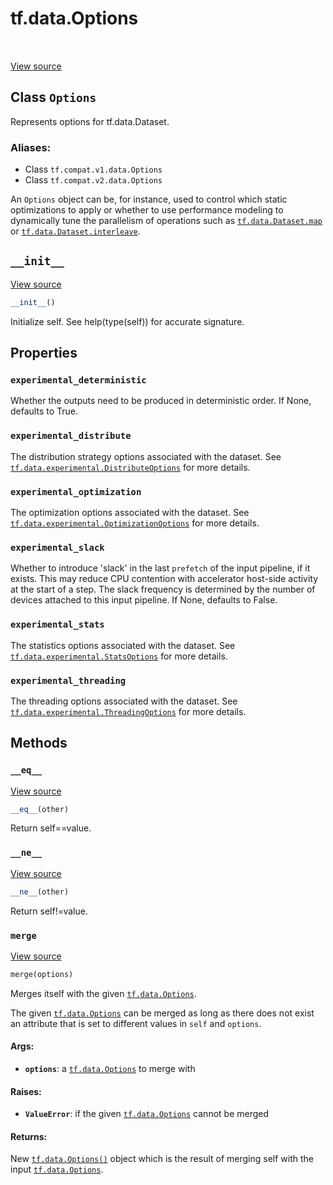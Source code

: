 <div itemscope itemtype="http://developers.google.com/ReferenceObject">
<meta itemprop="name" content="tf.data.Options" />
<meta itemprop="path" content="Stable" />
<meta itemprop="property" content="experimental_deterministic"/>
<meta itemprop="property" content="experimental_distribute"/>
<meta itemprop="property" content="experimental_optimization"/>
<meta itemprop="property" content="experimental_slack"/>
<meta itemprop="property" content="experimental_stats"/>
<meta itemprop="property" content="experimental_threading"/>
<meta itemprop="property" content="__eq__"/>
<meta itemprop="property" content="__init__"/>
<meta itemprop="property" content="__ne__"/>
<meta itemprop="property" content="merge"/>
</div>

# tf.data.Options

<!-- Insert buttons -->

<table class="tfo-notebook-buttons tfo-api" align="left">
</table>

<a target="_blank" href="/code/stable/tensorflow/python/data/ops/dataset_ops.py">View source</a>



## Class `Options`

<!-- Start diff -->
Represents options for tf.data.Dataset.



### Aliases:

* Class `tf.compat.v1.data.Options`
* Class `tf.compat.v2.data.Options`


<!-- Placeholder for "Used in" -->

An `Options` object can be, for instance, used to control which static
optimizations to apply or whether to use performance modeling to dynamically
tune the parallelism of operations such as <a href="../../tf/data/Dataset.md#map"><code>tf.data.Dataset.map</code></a> or
<a href="../../tf/data/Dataset.md#interleave"><code>tf.data.Dataset.interleave</code></a>.

<h2 id="__init__"><code>__init__</code></h2>

<a target="_blank" href="/code/stable/tensorflow/python/data/util/options.py">View source</a>

``` python
__init__()
```

Initialize self.  See help(type(self)) for accurate signature.




## Properties

<h3 id="experimental_deterministic"><code>experimental_deterministic</code></h3>

Whether the outputs need to be produced in deterministic order. If None, defaults to True.


<h3 id="experimental_distribute"><code>experimental_distribute</code></h3>

The distribution strategy options associated with the dataset. See <a href="../../tf/data/experimental/DistributeOptions.md"><code>tf.data.experimental.DistributeOptions</code></a> for more details.


<h3 id="experimental_optimization"><code>experimental_optimization</code></h3>

The optimization options associated with the dataset. See <a href="../../tf/data/experimental/OptimizationOptions.md"><code>tf.data.experimental.OptimizationOptions</code></a> for more details.


<h3 id="experimental_slack"><code>experimental_slack</code></h3>

Whether to introduce 'slack' in the last `prefetch` of the input pipeline, if it exists. This may reduce CPU contention with accelerator host-side activity at the start of a step. The slack frequency is determined by the number of devices attached to this input pipeline. If None, defaults to False.


<h3 id="experimental_stats"><code>experimental_stats</code></h3>

The statistics options associated with the dataset. See <a href="../../tf/data/experimental/StatsOptions.md"><code>tf.data.experimental.StatsOptions</code></a> for more details.


<h3 id="experimental_threading"><code>experimental_threading</code></h3>

The threading options associated with the dataset. See <a href="../../tf/data/experimental/ThreadingOptions.md"><code>tf.data.experimental.ThreadingOptions</code></a> for more details.




## Methods

<h3 id="__eq__"><code>__eq__</code></h3>

<a target="_blank" href="/code/stable/tensorflow/python/data/util/options.py">View source</a>

``` python
__eq__(other)
```

Return self==value.


<h3 id="__ne__"><code>__ne__</code></h3>

<a target="_blank" href="/code/stable/tensorflow/python/data/util/options.py">View source</a>

``` python
__ne__(other)
```

Return self!=value.


<h3 id="merge"><code>merge</code></h3>

<a target="_blank" href="/code/stable/tensorflow/python/data/ops/dataset_ops.py">View source</a>

``` python
merge(options)
```

Merges itself with the given <a href="../../tf/data/Options.md"><code>tf.data.Options</code></a>.

The given <a href="../../tf/data/Options.md"><code>tf.data.Options</code></a> can be merged as long as there does not exist an
attribute that is set to different values in `self` and `options`.

#### Args:


* <b>`options`</b>: a <a href="../../tf/data/Options.md"><code>tf.data.Options</code></a> to merge with


#### Raises:


* <b>`ValueError`</b>: if the given <a href="../../tf/data/Options.md"><code>tf.data.Options</code></a> cannot be merged


#### Returns:

New <a href="../../tf/data/Options.md"><code>tf.data.Options()</code></a> object which is the result of merging self with
the input <a href="../../tf/data/Options.md"><code>tf.data.Options</code></a>.




